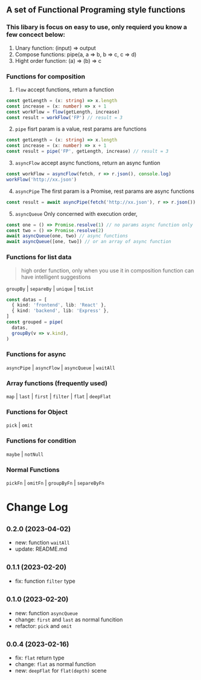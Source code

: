 ## A set of Functional Programing style functions

### This libary is focus on easy to use, only requierd you know a few concect below:

1. Unary function: (input) => output
2. Compose functions: pipe(a, a => b, b => c, c => d)
3. Hight order function: (a) => (b) => c

### Functions for composition

1.  `flow` accept functions, return a function

```typescript
const getLength = (x: string) => x.length
const increase = (x: number) => x + 1
const workFlow = flow(getLength, increase)
const result = workFlow('FP') // result = 3
```

2.  `pipe` fisrt param is a value, rest params are functions

```typescript
const getLength = (x: string) => x.length
const increase = (x: number) => x + 1
const result = pipe('FP', getLength, increase) // result = 3
```

3. `asyncFlow` accept async functions, return an async funtion

```typescript
const workFlow = asyncFlow(fetch, r => r.json(), console.log)
workFlow('http://xx.json')
```

4. `asyncPipe` The first param is a Promise, rest params are async functions

```typescript
const result = await asyncPipe(fetch('http://xx.json'), r => r.json())
```

5. `asyncQueue` Only concerned with execution order,

```typescript
const one = () => Promise.resolve(1) // no params async function only
const two = () => Promise.resolve(2)
await asyncQueue(one, two) // async functions
await asyncQueue([one, two]) // or an array of async function
```

### Functions for list data

> high order function, only when you use it in composition function can have intelligent suggestions

`groupBy` | `separeBy` | `unique` | `toList`

```typescript
const datas = [
  { kind: 'frontend', lib: 'React' },
  { kind: 'backend', lib: 'Express' },
]
const grouped = pipe(
  datas,
  groupBy(v => v.kind),
)
```

### Functions for async

`asyncPipe` | `asyncFlow` | `asyncQueue` | `waitAll`

### Array functions (frequently used)

`map` | `last` | `first` | `filter` | `flat` | `deepFlat`

### Functions for Object

`pick` | `omit`

### Functions for condition

`maybe` | `notNull`

### Normal Functions

`pickFn` | `omitFn` | `groupByFn` | `separeByFn`

# Change Log

## <small>0.2.0 (2023-04-02)</small>

- new: function `waitAll`
- update: README.md

## <small>0.1.1 (2023-02-20)</small>

- fix: function `filter` type

## <small>0.1.0 (2023-02-20)</small>

- new: function `asyncQueue`
- change: `first` and `last` as normal funcition
- refactor: `pick` and `omit`

## <small>0.0.4 (2023-02-16)</small>

- fix: `flat` return type
- change: `flat` as normal function
- new: `deepFlat` for `flat(depth)` scene
